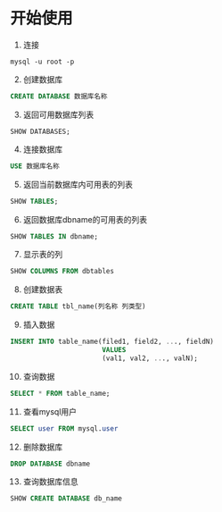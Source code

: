 # 开始使用

1. 连接

```shell
mysql -u root -p
```

2. 创建数据库

```sql
CREATE DATABASE 数据库名称
```

3. 返回可用数据库列表

```
SHOW DATABASES;
```

4. 连接数据库

```sql
USE 数据库名称 
```

5. 返回当前数据库内可用表的列表

```sql
SHOW TABLES; 
```

6. 返回数据库dbname的可用表的列表

```sql
SHOW TABLES IN dbname;
```

7. 显示表的列

```sql
SHOW COLUMNS FROM dbtables
```

8. 创建数据表

```sql
CREATE TABLE tbl_name(列名称 列类型)
```

9. 插入数据

```sql
INSERT INTO table_name(filed1, field2, ..., fieldN)
                       VALUES
                       (val1, val2, ..., valN);
```

10. 查询数据

```sql
SELECT * FROM table_name;
```

11. 查看mysql用户

```sql
SELECT user FROM mysql.user
```

12. 删除数据库

```sql
DROP DATABASE dbname
```

13. 查询数据库信息

```sql
SHOW CREATE DATABASE db_name
```

